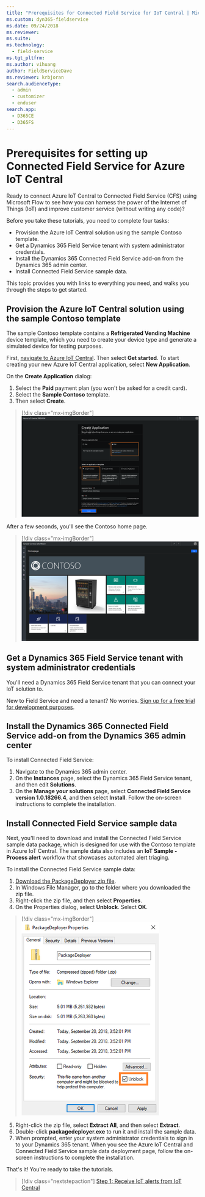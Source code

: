 ```yaml
---
title: "Prerequisites for Connected Field Service for IoT Central | MicrosoftDocs"
ms.custom: dyn365-fieldservice
ms.date: 09/24/2018
ms.reviewer: 
ms.suite: 
ms.technology: 
  - field-service
ms.tgt_pltfrm: 
ms.author: vihuang
author: FieldServiceDave
ms.reviewer: krbjoran
search.audienceType: 
  - admin
  - customizer
  - enduser
search.app: 
  - D365CE
  - D365FS
--- 
```


# Prerequisites for setting up Connected Field Service for Azure IoT Central

Ready to connect Azure IoT Central to Connected Field Service (CFS) using Microsoft Flow to see how you can harness the power of the Internet of Things (IoT) and improve customer service (without writing any code)?

Before you take these tutorials, you need to complete four tasks:
- Provision the Azure IoT Central solution using the sample Contoso template.
- Get a Dynamics 365 Field Service tenant with system administrator credentials. 
- Install the Dynamics 365 Connected Field Service add-on from the Dynamics 365  admin center.
- Install Connected Field Service sample data.

This topic provides you with links to everything you need, and walks you through the steps to get started.

## Provision the Azure IoT Central solution using the sample Contoso template
The sample Contoso template contains a **Refrigerated Vending Machine** device template, which you need to create your device type and generate a simulated device for testing purposes.

First, [navigate to Azure IoT Central](https://azure.microsoft.com/services/iot-central/). Then select **Get started**. To start creating your new Azure IoT Central application, select **New Application**. 
 
On the **Create Application** dialog: 
 1. Select the **Paid** payment plan (you won't be asked for a credit card). 
 2. Select the **Sample Contoso** template. 
 3. Then select **Create**.
> [!div class="mx-imgBorder"]
> ![Azure IoT Central with payment plan and template selected](media/Azure-IoT-Central-create-app-dialog.PNG "Azure IoT Central with payment plan and template selected")  

After a few seconds, you'll see the Contoso home page. 
> [!div class="mx-imgBorder"]
> ![Contoso home page for Azure IoT Central](media/Azure-IoT-Central-Contoso-home-dialog.PNG "Contoso home page for Azure IoT Central")

## Get a Dynamics 365 Field Service tenant with system administrator credentials 

You'll need a Dynamics 365 Field Service tenant that you can connect your IoT solution to.
     
New to Field Service and need a tenant? No worries. [Sign up for a free trial for development purposes](https://appsource.microsoft.com/product/dynamics-365/mscrm.40fd37ef-dca4-4b0d-9f41-d16703b7d070).

## Install the Dynamics 365 Connected Field Service add-on from the Dynamics 365 admin center  

To install Connected Field Service:
1. Navigate to the Dynamics 365 admin center. 
2. On the **Instances** page, select the Dynamics 365 Field Service tenant, and then edit **Solutions**. 
3. On the **Manage your solutions** page, select **Connected Field Service version 1.0.18266.4**, and then select **Install**. Follow the on-screen instructions to complete the installation.
    
## Install Connected Field Service sample data    
Next, you'll need to download and install the Connected Field Service sample data package, which is designed for use with the Contoso template in Azure IoT Central. The sample data also includes an **IoT Sample - Process alert** workflow that showcases automated alert triaging.

To install the Connected Field Service sample data:
1. [Download the PackageDeployer zip file](https://aka.ms/cfsdemodata).
2. In Windows File Manager, go to the folder where you downloaded the zip file. 
3. Right-click the zip file, and then select **Properties**. 
4. On the Properties dialog, select **Unblock**. Select **OK**.
> [!div class="mx-imgBorder"]
> ![PackageDeployer properties dialog with Unblock selected](media/cfs-iot-package-deployer.png "PackageDeployer properties dialog with Unblock selected")

5. Right-click the zip file, select **Extract All**, and then select **Extract**.
6. Double-click **packagedeployer.exe** to run it and install the sample data. 
7. When prompted, enter your system administrator credentials to sign in to your Dynamics 365 tenant. When you see the Azure IoT Central and Connected Field Service sample data deployment page, follow the on-screen instructions to complete the installation.

That's it! You're ready to take the tutorials.
   
> [!div class="nextstepaction"]
> [Step 1: Receive IoT alerts from IoT Central](cfs-iot-central-alerts.md) 
